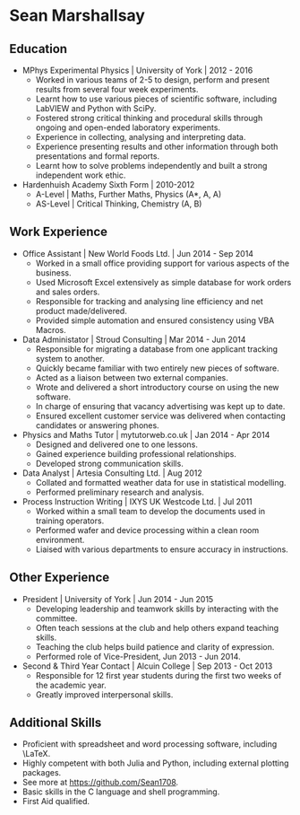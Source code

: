 Sean Marshallsay
================

Education
---------

* MPhys Experimental Physics | University of York | 2012 - 2016
  * Worked in various teams of 2-5 to design, perform and present results from several four week experiments.
  * Learnt how to use various pieces of scientific software, including LabVIEW and Python with SciPy.
  * Fostered strong critical thinking and procedural skills through ongoing and open-ended laboratory experiments.
  * Experience in collecting, analysing and interpreting data.
  * Experience presenting results and other information through both presentations and formal reports.
  * Learnt how to solve problems independently and built a strong independent work ethic.
* Hardenhuish Academy Sixth Form | 2010-2012
  * A-Level  | Maths, Further Maths, Physics (A*, A, A)
  * AS-Level | Critical Thinking, Chemistry (A, B)

Work Experience
---------------

* Office Assistant | New World Foods Ltd. | Jun 2014 - Sep 2014
  * Worked in a small office providing support for various aspects of the business.
  * Used Microsoft Excel extensively as simple database for work orders and sales orders.
  * Responsible for tracking and analysing line efficiency and net product made/delivered.
  * Provided simple automation and ensured consistency using VBA Macros.
* Data Administator | Stroud Consulting | Mar 2014 - Jun 2014
  * Responsible for migrating a database from one applicant tracking system to another.
  * Quickly became familiar with two entirely new pieces of software.
  * Acted as a liaison between two external companies.
  * Wrote and delivered a short introductory course on using the new software.
  * In charge of ensuring that vacancy advertising was kept up to date.
  * Ensured excellent customer service was delivered when contacting candidates or answering phones.
* Physics and Maths Tutor | mytutorweb.co.uk | Jan 2014 - Apr 2014
  * Designed and delivered one to one lessons.
  * Gained experience building professional relationships.
  * Developed strong communication skills.
* Data Analyst | Artesia Consulting Ltd. | Aug 2012
  * Collated and formatted weather data for use in statistical modelling.
  * Performed preliminary research and analysis.
* Process Instruction Writing | IXYS UK Westcode Ltd. | Jul 2011
  * Worked within a small team to develop the documents used in training operators.
  * Performed wafer and device processing within a clean room environment.
  * Liaised with various departments to ensure accuracy in instructions.

Other Experience
----------------

* President | University of York | Jun 2014 - Jun 2015
  * Developing leadership and teamwork skills by interacting with the committee.
  * Often teach sessions at the club and help others expand teaching skills.
  * Teaching the club helps build patience and clarity of expression.
  * Performed role of Vice-President, Jun 2013 - Jun 2014.
* Second & Third Year Contact | Alcuin College | Sep 2013 - Oct 2013
  * Responsible for 12 first year students during the first two weeks of the academic year.
  * Greatly improved interpersonal skills.

Additional Skills
-----------------

* Proficient with spreadsheet and word processing software, including \LaTeX.
* Highly competent with both Julia and Python, including external plotting packages.
* See more at https://github.com/Sean1708.
* Basic skills in the C language and shell programming.
* First Aid qualified.
